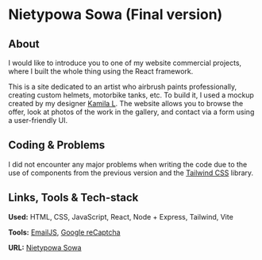 # Nietypowa Sowa (Final version)

## About

I would like to introduce you to one of my website commercial projects, where I built the whole thing using the React framework.

This is a site dedicated to an artist who airbrush paints professionally, creating custom helmets, motorbike tanks, etc. To build it, I used a mockup created by my designer [Kamila L](https://github.com/KamiRaLsr). The website allows you to browse the offer, look at photos of the work in the gallery, and contact via a form using a user-friendly UI.

## Coding & Problems

I did not encounter any major problems when writing the code due to the use of components from the previous version and the [Tailwind CSS](https://tailwindcss.com/) library.

## Links, Tools & Tech-stack

**Used:** HTML, CSS, JavaScript, React, Node + Express, Tailwind, Vite

**Tools:** [EmailJS](https://www.emailjs.com/), [Google reCaptcha](https://www.google.com/recaptcha/about/)

**URL:** [Nietypowa Sowa](https://nietypowa-sowa.pl/)
